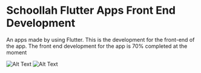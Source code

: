 # Schoollah Flutter Apps Front End Development

An apps made by using Flutter. This is the development for the front-end of the app. The front end development for the app is 70% completed at the moment

![Alt Text](https://media.giphy.com/media/UQOK0IavrNzPdCO3fG/giphy.gif) ![Alt Text](https://media.giphy.com/media/jVYbKBdsKG6tFB6u2c/giphy.gif)



